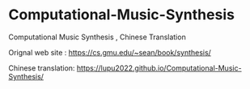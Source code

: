 # Computational-Music-Synthesis
Computational Music Synthesis , Chinese Translation

Orignal web site : https://cs.gmu.edu/~sean/book/synthesis/

Chinese translation: https://lupu2022.github.io/Computational-Music-Synthesis/


